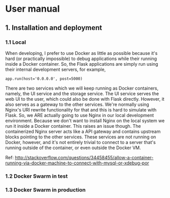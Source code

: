 # User manual

## 1. Installation and deployment

### 1.1 Local

When developing, I prefer to use Docker as little as possible because it's hard (or practically impossible) to debug applications while their running inside a Docker container. So, the Flask applications are simply run using their internal development servers, for example,

    app.run(host='0.0.0.0', post=5000)
    
There are two services which we will keep running as Docker containers, namely, the UI service and the storage service. The UI service serves the web UI to the user, which could also be done with Flask directly. However, it also serves as a gateway to the other services. We're normally using Nginx's URI rewrite functionality for that and this is hard to simulate with Flask. So, we ARE actually going to use Nginx in our local development environment. Because we don't want to install Nginx on the local system we run it inside a Docker container. This raises an issue though. The containerized Nginx server acts like a API gateway and contains upstream blocks pointing to the other services. These services are not running on Docker, however, and it's not entirely trivial to connect to a server that's running outside of the container, or even outside the Docker VM. 

Ref: http://stackoverflow.com/questions/34458455/allow-a-container-running-via-docker-machine-to-connect-with-mysql-or-xdebug-por

### 1.2 Docker Swarm in test

### 1.3 Docker Swarm in production